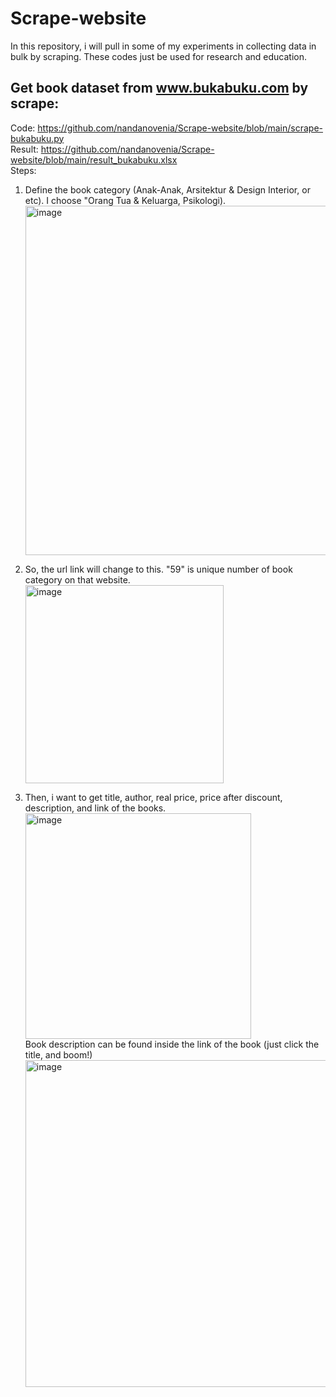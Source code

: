# Scrape-website
In this repository, i will pull in some of my experiments in collecting data in bulk by scraping. These codes just be used for research and education.

## Get book dataset from www.bukabuku.com by scrape:
Code: https://github.com/nandanovenia/Scrape-website/blob/main/scrape-bukabuku.py <br>
Result: https://github.com/nandanovenia/Scrape-website/blob/main/result_bukabuku.xlsx <br>
Steps:
1. Define the book category (Anak-Anak, Arsitektur & Design Interior, or etc). I choose "Orang Tua & Keluarga, Psikologi). <br>
   <img width="559" alt="image" src="https://github.com/nandanovenia/Scrape-website/assets/58127585/5515a964-0bf1-48ef-aa83-9ad1ad913eb5">
   
3. So, the url link will change to this. "59" is unique number of book category on that website. <br>
   <img width="317" alt="image" src="https://github.com/nandanovenia/Scrape-website/assets/58127585/4fb162c6-2ac8-4290-822c-b5af6847091c">
4. Then, i want to get title, author, real price, price after discount, description, and link of the books.<br>
   <img width="361" alt="image" src="https://github.com/nandanovenia/Scrape-website/assets/58127585/18e53492-55e8-45fc-be7e-59640e484b73"><br>
   Book description can be found inside the link of the book (just click the title, and boom!)<br>
   <img width="523" alt="image" src="https://github.com/nandanovenia/Scrape-website/assets/58127585/ed09ae1f-658a-46ac-b86d-d1569aa98232">




